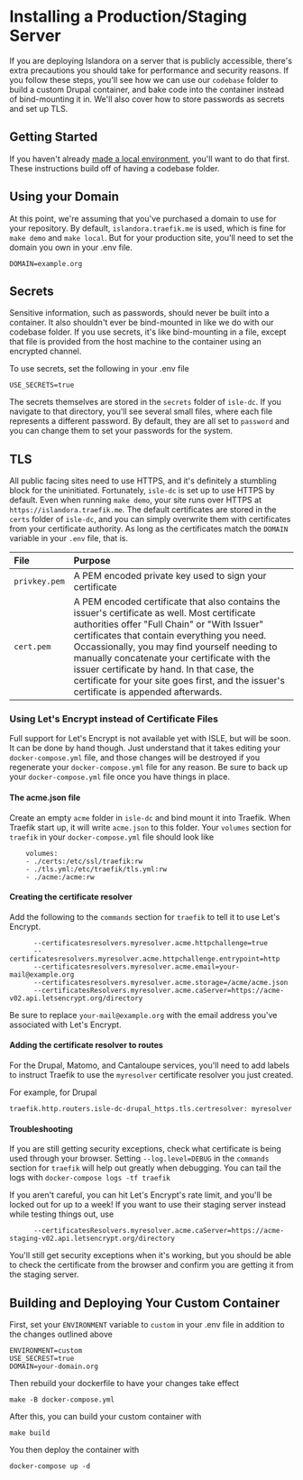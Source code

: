# Installing a Production/Staging Server 

If you are deploying Islandora on a server that is publicly accessible, there's extra precautions you should take for
performance and security reasons. If you follow these steps, you'll see how we can use our `codebase` folder to build
a custom Drupal container, and bake code into the container instead of bind-mounting it in. We'll also cover how to
store passwords as secrets and set up TLS.
 
## Getting Started

If you haven't already [made a local environment](../docker-local), you'll want to do that first.  These instructions build off of having
a codebase folder.

## Using your Domain

At this point, we're assuming that you've purchased a domain to use for your repository.  By default, `islandora.traefik.me` is used, which
is fine for `make demo` and `make local`.  But for your production site, you'll need to set the domain you own in your .env file.

```
DOMAIN=example.org
```

## Secrets

Sensitive information, such as passwords, should never be built into a container.  It also shouldn't ever be bind-mounted in like we
do with our codebase folder.  If you use secrets, it's like bind-mounting in a file, except that file is provided from the host machine
to the container using an encrypted channel.

To use secrets, set the following in your .env file

```
USE_SECRETS=true
```

The secrets themselves are stored in the `secrets` folder of `isle-dc`.  If you navigate to that directory, you'll see several small
files, where each file represents a different password.  By default, they are all set to `password` and you can change them to set your
passwords for the system.

## TLS

All public facing sites need to use HTTPS, and it's definitely a stumbling block for the uninitiated.  Fortunately, `isle-dc` is
set up to  use HTTPS by default.  Even when running `make demo`, your site runs over HTTPS at `https://islandora.traefik.me`. The
default certificates are stored in the `certs` folder of `isle-dc`, and you can simply overwrite them with certificates from your
certificate authority.  As long as the certificates match the `DOMAIN` variable in your `.env` file, that is.

| File                 | Purpose                                                                                                                                                                                                                                                                     |
| :------------------- | :-------------------------------------------------------------------------------------------------------------------------------------------------------------------------------------------------------------------------------------------------------------------------- |
| `privkey.pem`               | A PEM encoded private key used to sign your certificate |
| `cert.pem` | A PEM encoded certificate that also contains the issuer's certificate as well. Most certificate authorities offer "Full Chain" or "With Issuer" certificates that contain everything you need.  Occassionally, you may find yourself needing to manually concatenate your certificate with the issuer certificate by hand. In that case, the certificate for your site goes first, and the issuer's certificate is appended afterwards. |

### Using Let's Encrypt instead of Certificate Files

Full support for Let's Encrypt is not available yet with ISLE, but will be soon.  It can be done by hand though.  Just understand that it takes editing your `docker-compose.yml` file, and those changes will be destroyed if you regenerate your `docker-compose.yml` file for any reason.  Be sure to back up your `docker-compose.yml` file once you have things in place.

#### The acme.json file
Create an empty `acme` folder in `isle-dc` and bind mount it into Traefik.  When Traefik start up, it will write `acme.json` to this folder. Your `volumes` section for
`traefik` in your `docker-compose.yml` file should look like

```
    volumes:
    - ./certs:/etc/ssl/traefik:rw
    - ./tls.yml:/etc/traefik/tls.yml:rw
    - ./acme:/acme:rw
```

#### Creating the certificate resolver

Add the following to the `commands` section for `traefik` to tell it to use Let's Encrypt.

```
      --certificatesresolvers.myresolver.acme.httpchallenge=true
      --certificatesresolvers.myresolver.acme.httpchallenge.entrypoint=http
      --certificatesresolvers.myresolver.acme.email=your-mail@example.org
      --certificatesresolvers.myresolver.acme.storage=/acme/acme.json
      --certificatesResolvers.myresolver.acme.caServer=https://acme-v02.api.letsencrypt.org/directory
```

Be sure to replace `your-mail@example.org` with the email address you've associated with Let's Encrypt.

#### Adding the certificate resolver to routes

For the Drupal, Matomo, and Cantaloupe services, you'll need to add labels to instruct Traefik to use the `myresolver` certificate resolver you just created.

For example, for Drupal

```
traefik.http.routers.isle-dc-drupal_https.tls.certresolver: myresolver
```

#### Troubleshooting

If you are still getting security exceptions, check what certificate is being used through your browser.  Setting `--log.level=DEBUG` in the `commands` section
for `traefik` will help out greatly when debugging.  You can tail the logs with `docker-compose logs -tf traefik`

If you aren't careful, you can hit Let's Encrypt's rate limit, and you'll be locked out for up to a week!  If you want to use their staging server instead
while testing things out, use 

```
      --certificatesResolvers.myresolver.acme.caServer=https://acme-staging-v02.api.letsencrypt.org/directory
```

You'll still get security exceptions when it's working, but you should be able to check the certificate from the browser and confirm you are
getting it from the staging server.

## Building and Deploying Your Custom Container

First, set your `ENVIRONMENT` variable to `custom` in  your .env file in addition to the changes outlined above

```
ENVIRONMENT=custom
USE_SECREST=true
DOMAIN=your-domain.org
```

Then rebuild your dockerfile to have your changes take effect

```
make -B docker-compose.yml
```

After this, you can build your custom container with

```
make build
```

You then deploy the container with

```
docker-compose up -d
```
